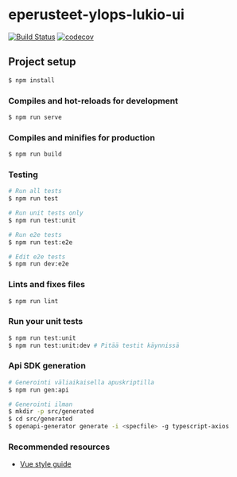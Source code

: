 # eperusteet-ylops-lukio-ui

[![Build Status](https://travis-ci.org/Opetushallitus/eperusteet-ylops-lukio.svg?branch=master)](https://travis-ci.org/Opetushallitus/eperusteet-ylops-lukio)
[![codecov](https://codecov.io/gh/Opetushallitus/eperusteet-ylops-lukio/branch/master/graph/badge.svg)](https://codecov.io/gh/Opetushallitus/eperusteet-ylops)


## Project setup
```sh
$ npm install
```

### Compiles and hot-reloads for development
```sh
$ npm run serve
```

### Compiles and minifies for production
```sh
$ npm run build
```

### Testing
```sh
# Run all tests
$ npm run test

# Run unit tests only
$ npm run test:unit

# Run e2e tests
$ npm run test:e2e

# Edit e2e tests
$ npm run dev:e2e
```

### Lints and fixes files
```sh
$ npm run lint
```

### Run your unit tests
```sh
$ npm run test:unit
$ npm run test:unit:dev # Pitää testit käynnissä
```

### Api SDK generation
```sh
# Generointi väliaikaisella apuskriptilla
$ npm run gen:api

# Generointi ilman
$ mkdir -p src/generated
$ cd src/generated
$ openapi-generator generate -i <specfile> -g typescript-axios
```

### Recommended resources
- [Vue style guide](https://vuejs.org/v2/style-guide)
